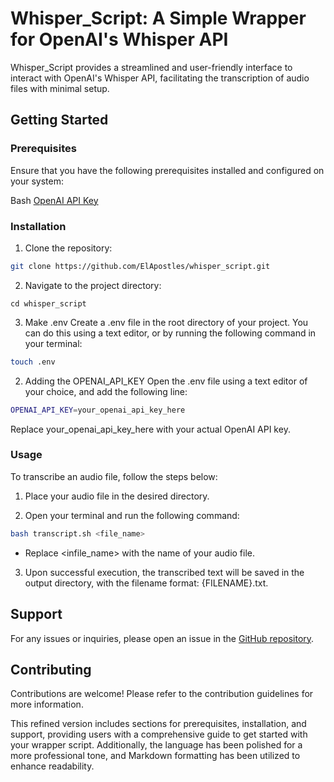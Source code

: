 # Whisper_Script: A Simple Wrapper for OpenAI's Whisper API

Whisper_Script provides a streamlined and user-friendly interface to interact with OpenAI's Whisper API, facilitating the transcription of audio files with minimal setup.

## Getting Started

### Prerequisites

Ensure that you have the following prerequisites installed and configured on your system:

Bash
[OpenAI API Key](https://platform.openai.com/docs/api-reference/authentication)

### Installation

1. Clone the repository:

```bash
git clone https://github.com/ElApostles/whisper_script.git
```

2. Navigate to the project directory:

```
cd whisper_script
```

3. Make .env
Create a .env file in the root directory of your project. You can do this using a text editor, or by running the following command in your terminal:
```bash
touch .env
```

2. Adding the OPENAI_API_KEY
Open the .env file using a text editor of your choice, and add the following line:
```bash
OPENAI_API_KEY=your_openai_api_key_here
```
Replace your_openai_api_key_here with your actual OpenAI API key.

### Usage

To transcribe an audio file, follow the steps below:

1. Place your audio file in the desired directory.

2. Open your terminal and run the following command:

```bash
bash transcript.sh <file_name>
```

- Replace <infile_name> with the name of your audio file.

3. Upon successful execution, the transcribed text will be saved in the output directory, with the filename format: {FILENAME}.txt.

## Support

For any issues or inquiries, please open an issue in the [GitHub repository](https://github.com/ElApostles/whisper_script/issues).

## Contributing

Contributions are welcome! Please refer to the contribution guidelines for more information.

This refined version includes sections for prerequisites, installation, and support, providing users with a comprehensive guide to get started with your wrapper script. Additionally, the language has been polished for a more professional tone, and Markdown formatting has been utilized to enhance readability.

